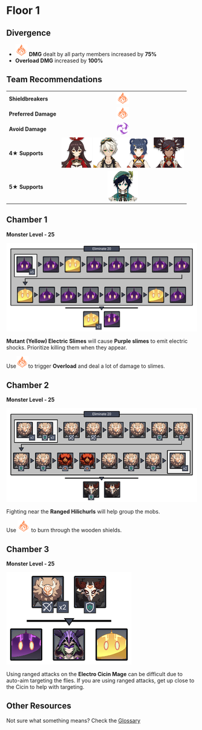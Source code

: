 # Floor 1

## Divergence

* ![](../../.gitbook/assets/pyro_small.png) **DMG** dealt by all party members increased by **75%**
* **Overload DMG** increased by **100%**

## Team Recommendations

|  |  |
| :--- | :---: |
| **Shieldbreakers** | ![](../../.gitbook/assets/pyro_small.png)  |
| **Preferred Damage** | ![](../../.gitbook/assets/pyro_small.png)  |
| **Avoid Damage** | ![](../../.gitbook/assets/electro_small.png)  |
| **4**★ **Supports** | ![](../../.gitbook/assets/ui_avataricon_amber.png) ![](../../.gitbook/assets/ui_avataricon_bennett.png)![](../../.gitbook/assets/ui_avataricon_xiangling.png)![](../../.gitbook/assets/ui_avataricon_xinyan.png) |
| **5**★ **Supports** | ![](../../.gitbook/assets/ui_avataricon_venti.png) |

## Chamber 1

**Monster Level - 25**

![](../../.gitbook/assets/1-1.png)

**Mutant \(Yellow\) Electric Slimes** will cause **Purple slimes** to emit electric shocks. Prioritize killing them when they appear.

Use![](../../.gitbook/assets/pyro_small.png)to trigger **Overload** and deal a lot of damage to slimes.

## **Chamber 2**

**Monster Level - 25**

![](../../.gitbook/assets/1-2.png)

Fighting near the **Ranged Hilichurls** will help group the mobs.

Use ![](../../.gitbook/assets/pyro_small.png) to burn through the wooden shields.

## **Chamber 3**

**Monster Level - 25**

![](../../.gitbook/assets/1-3.png)

Using ranged attacks on the **Electro Cicin Mage** can be difficult due to auto-aim targeting the flies. If you are using ranged attacks, get up close to the Cicin to help with targeting.

## Other Resources

Not sure what something means? Check the [Glossary](../glossary.md)

